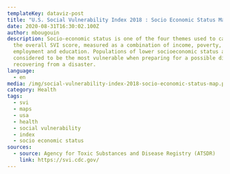 ```yaml
---
templateKey: dataviz-post
title: "U.S. Social Vulnerability Index 2018 : Socio Economic Status Map"
date: 2020-08-31T16:30:02.100Z
author: mbougouin
description: Socio-economic status is one of the four themes used to calculate
  the overall SVI score, measured as a combination of income, poverty,
  employment and education. Populations of lower socioeconomic status are
  considered to be the most vulnerable when preparing for a possible disaster or
  recovering from a disaster.
language:
  - en
media: /img/social-vulnerability-index-2018-socio-economic-status-map.png
category: Health
tags:
  - svi
  - maps
  - usa
  - health
  - social vulnerability
  - index
  - socio economic status
sources:
  - source: Agency for Toxic Substances and Disease Registry (ATSDR)
    link: https://svi.cdc.gov/
---
```

